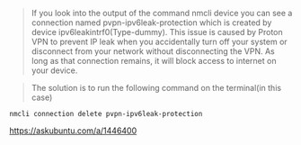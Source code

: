 
> If you look into the output of the command nmcli device you can see a connection named pvpn-ipv6leak-protection which is created by device ipv6leakintrf0(Type-dummy). This issue is caused by Proton VPN to prevent IP leak when you accidentally turn off your system or disconnect from your network without disconnecting the VPN. As long as that connection remains, it will block access to internet on your device.

> The solution is to run the following command on the terminal(in this case)

```
nmcli connection delete pvpn-ipv6leak-protection
```


https://askubuntu.com/a/1446400
